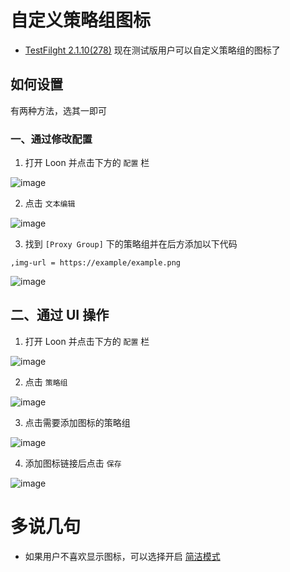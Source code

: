 # 自定义策略组图标

- [TestFilght 2.1.10(278)](https://t.me/LoonNews/454?single) 现在测试版用户可以自定义策略组的图标了

## 如何设置

有两种方法，选其一即可

### 一、通过修改配置

1. 打开 Loon 并点击下方的 `配置` 栏

![image](https://raw.githubusercontent.com/chiupam/tutorial-image/master/Loon/Plus/Custom_Icon_1_1.jpg)

2. 点击 `文本编辑`

![image](https://raw.githubusercontent.com/chiupam/tutorial-image/master/Loon/Plus/Custom_Icon_1_2.jpg)

3. 找到 `[Proxy Group]` 下的策略组并在后方添加以下代码

```
,img-url = https://example/example.png
```

![image](https://raw.githubusercontent.com/chiupam/tutorial-image/master/Loon/Plus/Custom_Icon_1_3.jpg)

## 二、通过 UI 操作

1. 打开 Loon 并点击下方的 `配置` 栏

![image](https://raw.githubusercontent.com/chiupam/tutorial-image/master/Loon/Plus/Custom_Icon_2_1.jpg)

2. 点击 `策略组`

![image](https://raw.githubusercontent.com/chiupam/tutorial-image/master/Loon/Plus/Custom_Icon_2_2.jpg)

3. 点击需要添加图标的策略组

![image](https://raw.githubusercontent.com/chiupam/tutorial-image/master/Loon/Plus/Custom_Icon_2_3.jpg)

4. 添加图标链接后点击 `保存`

![image](https://raw.githubusercontent.com/chiupam/tutorial-image/master/Loon/Plus/Custom_Icon_2_4.jpg)

# 多说几句

- 如果用户不喜欢显示图标，可以选择开启 [简洁模式](https://t.me/LoonNews/411?single)

